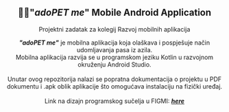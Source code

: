<p align="center">
 <h2 align="center"> 💫✨"<i>adoPET me</i>" Mobile Android Application</h2>
 <p align="center">Projektni zadatak za kolegij Razvoj mobilnih aplikacija</p>
</p>
<p align="center"> <i><b>"adoPET me"</b></i> je mobilna aplikacija koja olaškava i pospješuje način udomljavanja pasa iz azila. 
  <br>Mobilna aplikacija razvija se u programskom jeziku Kotlin u razvojnom okruženju Android Studio.
  <br></br>Unutar ovog repozitorija nalazi se popratna dokumentacija o projektu u PDF dokumentu i .apk oblik aplikacije što omogućava instalaciju na fizički uređaj.
  <br></br>Link na dizajn programskog sučelja u FIGMI: <a href="https://www.figma.com/file/LWG4b1o2ePmsPET2QnT9DZ/adoPET-me-APP?node-id=0%3A1">
  <b><i>here</i><b></a></p>
